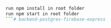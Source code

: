 
```sh
run npm install in root folder
run npm start in root folder
```#   b a c k e n d - p o s t g r e s - f i r e b a s e - e x p r e s s  
 